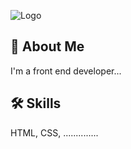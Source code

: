 
![Logo](https://github.com/sabirlkhaloufi/sabirlkhaloufi/blob/main/sabir.png)


## 🚀 About Me
I'm a front end developer...

## 🛠 Skills
HTML, CSS, ..............
